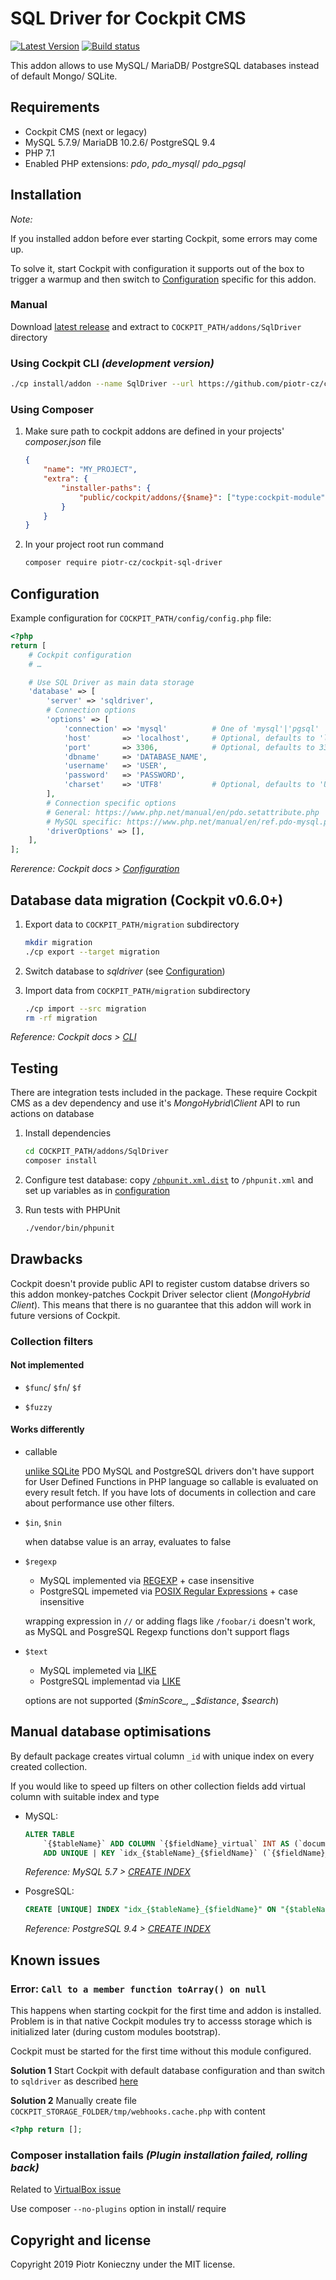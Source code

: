 # SQL Driver for Cockpit CMS

[![Latest Version](https://img.shields.io/packagist/v/piotr-cz/cockpit-sql-driver?style=flat-square&sort=semver)](https://packagist.org/packages/piotr-cz/cockpit-sql-driver)
[![Build status](https://img.shields.io/travis/piotr-cz/cockpit-sql-driver?style=flat-square)](https://travis-ci.org/piotr-cz/cockpit-sql-driver)

This addon allows to use MySQL/ MariaDB/ PostgreSQL databases instead of default Mongo/ SQLite.


## Requirements

- Cockpit CMS (next or legacy)
- MySQL 5.7.9/ MariaDB 10.2.6/ PostgreSQL 9.4
- PHP 7.1
- Enabled PHP extensions: *pdo*, *pdo_mysql*/ *pdo_pgsql*


## Installation

_Note:_

If you installed addon before ever starting Cockpit, some errors may come up.

To solve it, start Cockpit with configuration it supports out of the box to trigger a warmup and then switch to [Configuration](#configuration) specific for this addon.


### Manual

Download [latest release](https://github.com/piotr-cz/cockpit-sql-driver/releases/latest) and extract to `COCKPIT_PATH/addons/SqlDriver` directory


### Using Cockpit CLI _(development version)_

```sh
./cp install/addon --name SqlDriver --url https://github.com/piotr-cz/cockpit-sql-driver/archive/master.zip
```


### Using Composer

1. Make sure path to cockpit addons are defined in your projects' _composer.json_ file

   ```json
   {
       "name": "MY_PROJECT",
       "extra": {
           "installer-paths": {
               "public/cockpit/addons/{$name}": ["type:cockpit-module"]
           }
       }
   }
   ```

2. In your project root run command

   ```sh
   composer require piotr-cz/cockpit-sql-driver
   ```


## Configuration

Example configuration for `COCKPIT_PATH/config/config.php` file:

```php
<?php
return [
    # Cockpit configuration
    # …

    # Use SQL Driver as main data storage
    'database' => [
        'server' => 'sqldriver',
        # Connection options
        'options' => [
            'connection' => 'mysql'          # One of 'mysql'|'pgsql'
            'host'       => 'localhost',     # Optional, defaults to 'localhost'
            'port'       => 3306,            # Optional, defaults to 3306 (MySQL) or 5432 (PostgreSQL)
            'dbname'     => 'DATABASE_NAME',
            'username'   => 'USER',
            'password'   => 'PASSWORD',
            'charset'    => 'UTF8'           # Optional, defaults to 'UTF8'
        ],
        # Connection specific options
        # General: https://www.php.net/manual/en/pdo.setattribute.php
        # MySQL specific: https://www.php.net/manual/en/ref.pdo-mysql.php#pdo-mysql.constants
        'driverOptions' => [],
    ],
];
```

_Rererence: Cockpit docs > [Configuration](https://getcockpit.com/documentation/reference/configuration)_


## Database data migration (Cockpit v0.6.0+)

1. Export data to `COCKPIT_PATH/migration` subdirectory

   ```sh
   mkdir migration
   ./cp export --target migration
   ```

2. Switch database to _sqldriver_ (see [Configuration](#configuration))

3. Import data from `COCKPIT_PATH/migration` subdirectory

   ```sh
   ./cp import --src migration
   rm -rf migration
   ```

_Reference: Cockpit docs > [CLI](https://getcockpit.com/documentation/reference/CLI)_


## Testing

There are integration tests included in the package.
These require Cockpit CMS as a dev dependency and use it's _MongoHybrid\Client_ API to run actions on database

1. Install dependencies

   ```sh
   cd COCKPIT_PATH/addons/SqlDriver
   composer install
   ```

2. Configure test database: copy [`/phpunit.xml.dist`](./phpunit.xml.dist) to `/phpunit.xml` and set up variables as in [configuration](#configuration)

3. Run tests with PHPUnit

   ```sh
   ./vendor/bin/phpunit
   ```


## Drawbacks

Cockpit doesn't provide public API to register custom databse drivers so this addon monkey-patches Cockpit Driver selector client (_MongoHybrid Client_).
This means that there is no guarantee that this addon will work in future versions of Cockpit.


### Collection filters

#### Not implemented

- `$func`/ `$fn`/ `$f`

- `$fuzzy`


#### Works differently

- callable

  [unlike SQLite](https://www.php.net/manual/en/pdo.sqlitecreatefunction.php) PDO MySQL and PostgreSQL drivers don't have support for User Defined Functions in PHP language so callable is evaluated on every result fetch.
  If you have lots of documents in collection and care about performance use other filters.

- `$in`, `$nin`

  when databse value is an array, evaluates to false

- `$regexp`
  - MySQL implemented via [REGEXP](https://dev.mysql.com/doc/refman/5.7/en/regexp.html) + case insensitive
  - PostgreSQL impemeted via [POSIX Regular Expressions](https://www.postgresql.org/docs/9.4/functions-matching.html#FUNCTIONS-POSIX-REGEXP) + case insensitive

  wrapping expression in `//` or adding flags like `/foobar/i` doesn't work, as MySQL and PosgreSQL Regexp functions don't support flags

- `$text`
  - MySQL implemeted via [LIKE](https://dev.mysql.com/doc/refman/5.7/en/string-comparison-functions.html#operator_like)
  - PostgreSQL implementad via [LIKE](https://www.postgresql.org/docs/9.4/functions-matching.html#FUNCTIONS-LIKE)

  options are not supported (_$minScore_, _$distance_, _$search_)


## Manual database optimisations

By default package creates virtual column `_id` with unique index on every created collection.

If you would like to speed up filters on other collection fields add virtual column with suitable index and type

- MySQL:

  ```sql
  ALTER TABLE
      `{$tableName}` ADD COLUMN `{$fieldName}_virtual` INT AS (`document` ->> '$.{$fieldName}') NOT NULL,
      ADD UNIQUE | KEY `idx_{$tableName}_{$fieldName}` (`{$fieldName}_virtual`);
  ```

  _Reference: MySQL 5.7 > [CREATE INDEX](https://dev.mysql.com/doc/refman/5.7/en/create-index.html)_

- PosgreSQL:

  ```sql
  CREATE [UNIQUE] INDEX "idx_{$tableName}_{$fieldName}" ON "{$tableName}" ((("document" ->> '{$fieldName}')::int));
  ```

  _Reference: PostgreSQL 9.4 > [CREATE INDEX](https://www.postgresql.org/docs/9.4/sql-createindex.html)_


## Known issues

### Error: `Call to a member function toArray() on null`

This happens when starting cockpit for the first time and addon is installed.
Problem is in that native Cockpit modules try to accesss storage which is initialized later (during custom modules bootstrap).

Cockpit must be started for the first time without this module configured.

**Solution 1**
Start Cockpit with default database configuration and than switch to `sqldriver` as described [here](#configuration)

**Solution 2**
Manually create file `COCKPIT_STORAGE_FOLDER/tmp/webhooks.cache.php` with content

```php
<?php return [];
```


### Composer installation fails _(Plugin installation failed, rolling back)_

Related to [VirtualBox issue](https://github.com/laravel/homestead/issues/1240)

Use composer `--no-plugins` option in install/ require


## Copyright and license

Copyright 2019 Piotr Konieczny under the MIT license.

